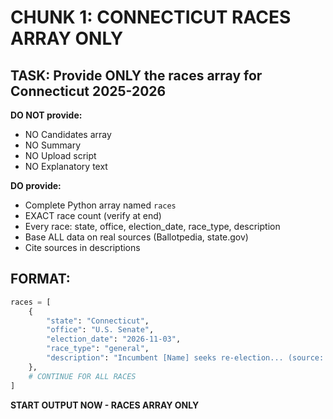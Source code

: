 # CHUNK 1: CONNECTICUT RACES ARRAY ONLY

## TASK: Provide ONLY the races array for Connecticut 2025-2026

**DO NOT provide:**
- NO Candidates array
- NO Summary  
- NO Upload script
- NO Explanatory text

**DO provide:**
- Complete Python array named `races`
- EXACT race count (verify at end)
- Every race: state, office, election_date, race_type, description
- Base ALL data on real sources (Ballotpedia, state.gov)
- Cite sources in descriptions

## FORMAT:

```python
races = [
    {
        "state": "Connecticut",
        "office": "U.S. Senate",
        "election_date": "2026-11-03",
        "race_type": "general",
        "description": "Incumbent [Name] seeks re-election... (source: Ballotpedia)"
    },
    # CONTINUE FOR ALL RACES
]
```

**START OUTPUT NOW - RACES ARRAY ONLY**
